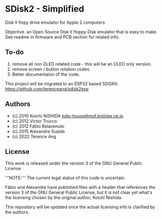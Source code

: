 # SDisk2 - Simplified

Disk II flopy drive emulator for Apple 2 computers

Objective. an Open Source Disk II floppy Disk emulator that is easy to make.   
See readme in firmware and PCB section for related info.

## To-do

1. remove all non OLED related code - this will be an OLED only version.
2. remove screen / button rotation codes.
3. Better documentaion of the code.

This project will be migrated to an ESP32 based SDISKII.
https://github.com/terenceang/sdisk2esp

## Authors

* (c) 2010 Koichi NISHIDA <tulip-house@msf.biglobe.ne.jp>
* (c) 2012 Victor Trucco
* (c) 2012 Fábio Belavenuto
* (c) 2015 Alexandre Suaide
* (c) 2022 Terence Ang

## License

This work is released under the version 3 of the GNU General Public License.

'''NOTE:'''
The current legal status of this code is uncertain.

Fábio and Alexandre have published files with a header that references the version 3 of the GNU General Public License, but it is not clear yet what's the licensing chosen by the original author, Koichi Nishida.

This repository will be updated once the actual licensing info is clarified by the authors.
